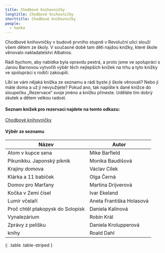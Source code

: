 ```yaml
---
title: Chodbové knihovničky
longtitle: Chodbové knihovničky
shorttitle: Chodbové knihovničky
people:
  - hanka
---
```



Chodbové knihovničky v budově prvního stupně v Revoluční ulici slouží všem dětem ze školy. V současné době tam děti najdou knížky, které škole věnovalo nakladatelství Albatros. 


Rádi bychom, aby nabídka byla opravdu pestrá, a proto jsme ve spolupráci s Janou Barnovou vytvořili výběr těch nejlepších knížek na trhu a tyto knížky ve spolupráci s rodiči zakoupili. 

Líbí se vám nějaká knížka ze seznamu a rádi byste ji škole věnovali? Nebo ji máte doma a už ji nevyužijete? 
Pokud ano, tak napište k dané knížce do sloupečku „Rezervace“ svoje jméno a knížku přineste. Uděláte tím dobrý skutek a dětem velkou radost.

#### Seznam knížek pro rezervaci najdete na tomto odkazu:

[Chodbové knihovničky](https://drive.google.com/file/d/1QbZJ3cJoJfM_ioPAsNtVL0W3PmSiA-Ku/view?usp=sharing/)


<!--vice-->

#### Výběr ze seznamu



| Název                                 | Autor                           |
|---------------------------------------|---------------------------------|
| Atom v kupce sena                     | Mike Barfield                   |
| Pikunikku. Japonský piknik            | Monika Baudišová                |
| Krajiny domova                        | Václav Cílek                    |
| Klárka a 11 babiček                   | Olga Černá                      |
| Domov pro Marťany                     | Martina Drijverová              |
| Kočka v Zemi čísel                    | Ivar Ekeland                    |
| Lumír včelaří                         | Aneta Františka Holasová        |
| Proč chtěl ptakopysk do Solopisk      | Daniela Kalinová                |
| Vynalezárium                          | Robin Král                      |
| Zprávy z pelíšku                      | Daniela Krolupperová            |
| knihy                                 | Roald Dahl                      |
{: .table .table-striped }
